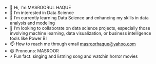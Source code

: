 - 👋 Hi, I’m MASROORUL HAQUE
- 👀 I’m interested in Data Science
- 🌱 I’m currently learning Data Science and enhancing my skills in data analysis and modeling 
- 💞️ I’m looking to collaborate on data science projects, especially those involving machine learning, data visualization, or business intelligence tools like Power BI 
- 📫 How to reach me through email masroorhaque@yahoo.com
- 😄 Pronouns: MASROOR
- ⚡ Fun fact: singing and listning song and watchin horror movies

<!---
masroorul/masroorul is a ✨ special ✨ repository because its `README.md` (this file) appears on your GitHub profile.
You can click the Preview link to take a look at your changes.
--->
